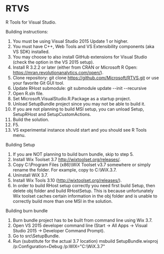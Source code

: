 # RTVS
R Tools for Visual Studio.

Building instructions:
1. You must be using Visual Studio 2015 Update 1 or higher.
2. You must have C++, Web Tools and VS Extensibility components (aka VS SDK) installed.
3. You may choose to also install GitHub extensions for Visual Studio (check the option in the VS 2015 setup).
3. Install R 3.2.2 or later (either from CRAN or Microsoft R Open: https://mran.revolutionanalytics.com/open/).
4. Clone repository: 
    git clone https://github.com/Microsoft/RTVS.git or use your favorite Git GUI tool.
5. Update RHost submodule: 
    git submodule update --init --recursive
6. Open R.sln file.
7. Set Microsoft.VisualStudio.R.Package as a startup project.
8. Unload SetupBundle project since you may not be able to build it.
9. If you are not planning to build MSI setup, you can unload Setup, SetupRHost and SetupCustomActions.
10. Build the solution.
11. F5.
12. VS experimental instance should start and you should see R Tools menu.

Building Setup
1. If you are NOT planning to build burn bundle, skip to step 5.
2. Install Wix Toolset 3.7 http://wixtoolset.org/releases/.
3. Copy C:\Program Files (x86)\WiX Toolset v3.7 somewhere or simply rename the folder. For example, copy to C:\WiX.3.7.
4. Uninstall WiX 3.7.
5. Install Wix Tools 3.10 (http://wixtoolset.org/releases/).
6. In order to build RHost setup correctly you need first build Setup, then delete obj folder and build RHostSetup. 
   This is because unfortunately Wix toolset caches certain information in the obj folder and is unable to correctly
   build more than one MSI in the solution.

Building burn bundle
1. Burn bundle project has to be built from command line using Wix 3.7.
2. Open VS 2015 developer command line (Start -> All Apps -> Visual Studio 2015 -> Developer Command Prompt).
3. Go to src\SetupBundle.
4. Run (substitute for the actual 3.7 location)
   msbuild SetupBundle.wixproj /p:Configuration=Debug /p:WIX="C:\WiX.3.7"

